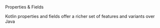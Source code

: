 Properties & Fields

Kotlin properties and fields offer a richer set of features and variants over Java